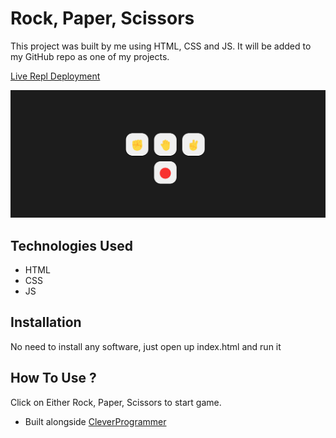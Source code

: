 # Rock, Paper, Scissors


This project was built by me using HTML, CSS and JS. It will be added to my GitHub repo as one of my projects.


[Live Repl Deployment](https://fork-this-javascript-course-by-clever-programmer.ray-xavier-2021.repl.co/projects/rockpaperscissors/exercise/index.html)

![Rock, Paper, Scissors](rps.png)


## Technologies Used
* HTML
* CSS
* JS


## Installation
No need to install any software, just open up index.html and run it


## How To Use ?
Click on Either Rock, Paper, Scissors to start game.


- Built alongside [CleverProgrammer](https://www.youtube.com/watch?v=lI1ae4REbFM&t=22368s)
